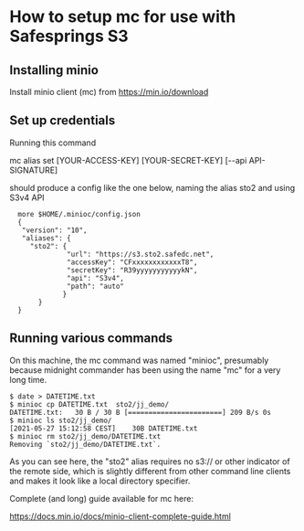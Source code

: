 # How to setup mc for use with Safesprings S3

## Installing minio

Install minio client (mc) from https://min.io/download

## Set up credentials

  Running this command
  
  mc alias set <ALIAS> <YOUR-S3-ENDPOINT> [YOUR-ACCESS-KEY] [YOUR-SECRET-KEY] [--api API-SIGNATURE]

should produce a config like the one below, naming the alias sto2 and using S3v4 API

```
  more $HOME/.minioc/config.json
  {
   "version": "10",
   "aliases": {
     "sto2": {
              "url": "https://s3.sto2.safedc.net",
              "accessKey": "CFxxxxxxxxxxxxT8",
              "secretKey": "R39yyyyyyyyyyykN",
              "api": "S3v4",
              "path": "auto"
             }
       }
  }
```

## Running various commands

On this machine, the mc command was named "minioc", presumably because
midnight commander has been using the name "mc" for a very long time.

```
$ date > DATETIME.txt
$ minioc cp DATETIME.txt  sto2/jj_demo/
DATETIME.txt:   30 B / 30 B [=======================] 209 B/s 0s
$ minioc ls sto2/jj_demo/
[2021-05-27 15:12:58 CEST]    30B DATETIME.txt
$ minioc rm sto2/jj_demo/DATETIME.txt
Removing `sto2/jj_demo/DATETIME.txt`.

```

As you can see here, the "sto2" alias requires no s3:// or other indicator of
the remote side, which is slightly different from other command line
clients and makes it look like a local directory specifier.

Complete (and long) guide available for mc here:

  https://docs.min.io/docs/minio-client-complete-guide.html

